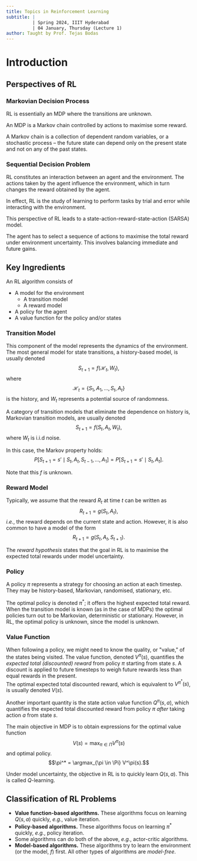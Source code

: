 ```yaml
---
title: Topics in Reinforcement Learning
subtitle: |
          | Spring 2024, IIIT Hyderabad
          | 04 January, Thursday (Lecture 1)
author: Taught by Prof. Tejas Bodas
---
```


# Introduction
## Perspectives of RL
### Markovian Decision Process
RL is essentially an MDP where the transitions are unknown.

An MDP is a Markov chain controlled by actions to maximise some reward.

A Markov chain is a collection of dependent random variables, or a stochastic process – the future state can depend only on the present state and not on any of the past states.

### Sequential Decision Problem
RL constitutes an interaction between an agent and the environment. The actions taken by the agent influence the environment, which in turn changes the reward obtained by the agent.

In effect, RL is the study of learning to perform tasks by trial and error while interacting with the environment.

This perspective of RL leads to a state-action-reward-state-action (SARSA) model.

The agent has to select a sequence of actions to maximise the total reward under environment uncertainty. This involves balancing immediate and future gains.

## Key Ingredients
An RL algorithm consists of

* A model for the environment
    * A transition model
    * A reward model
* A policy for the agent
* A value function for the policy and/or states

### Transition Model
This component of the model represents the dynamics of the environment. The most general model for state transitions, a history-based model, is usually denoted
$$S_{t+1} = f(\mathcal{H}_t, W_t),$$
where
$$\mathcal{H}_t = \{S_1, A_1, \dots, S_t, A_t\}$$
is the history, and $W_t$ represents a potential source of randomness.

A category of transition models that eliminate the dependence on history is, Markovian transition models, are usually denoted
$$S_{t+1} = f(S_t, A_t, W_t),$$
where $W_t$ is i.i.d noise.

In this case, the Markov property holds:
$$P[S_{t+1} = s' \mid S_t, A_t, S_{t-1}, \dots, A_1] = P[S_{t+1} = s' \mid S_t, A_t].$$

Note that this $f$ is unknown.

### Reward Model
Typically, we assume that the reward $R_t$ at time $t$ can be written as
$$R_{t+1} = g(S_t, A_t),$$
*i.e.*, the reward depends on the current state and action. However, it is also common to have a model of the form
$$R_{t+1} = g(S_t, A_t, S_{t+1}).$$

The *reward hypothesis* states that the goal in RL is to maximise the expected total rewards under model uncertainty.

### Policy
A policy $\pi$ represents a strategy for choosing an action at each timestep. They may be history-based, Markovian, randomised, stationary, etc.

The optimal policy is denoted $\pi^*$; it offers the highest expected total reward.  
When the transition model is known (as in the case of MDPs) the optimal policies turn out to be Markovian, deterministic or stationary. However, in RL, the optimal policy is unknown, since the model is unknown.

### Value Function
When following a policy, we might need to know the quality, or "value," of the states being visited. The value function, denoted $V^\pi(s)$, quantifies the *expected total (discounted) reward* from policy $\pi$ starting from state $s$. A discount is applied to future timesteps to weigh future rewards less than equal rewards in the present.  
The optimal expected total discounted reward, which is equivalent to $V^{\pi^*}(s)$, is usually denoted $V(s)$.

Another important quantity is the state action value function $Q^\pi(s, a)$, which quantifies the expected total discounted reward from policy $\pi$ *after* taking action $a$ from state $s$.

The main objective in MDP is to obtain expressions for the optimal value function
$$V(s) = \max_{\pi \in \Pi} V^\pi(s)$$
and optimal policy.
$$\pi^* = \argmax_{\pi \in \Pi} V^\pi(s).$$

Under model uncertainty, the objective in RL is to quickly learn $Q(s, a)$. This is called $Q$-learning.

## Classification of RL Problems
* **Value function-based algorithms.** These algorithms focus on learning $Q(s, a)$ quickly, *e.g.*, value iteration.
* **Policy-based algorithms.** These algorithms focus on learning $\pi^*$ quickly, *e.g.*, policy iteration.
* Some algorithms can do both of the above, *e.g.*, actor-critic algorithms.
* **Model-based algorithms.** These algorithms try to learn the environment (or the model, $f$) first. All other types of algorithms are *model-free*.